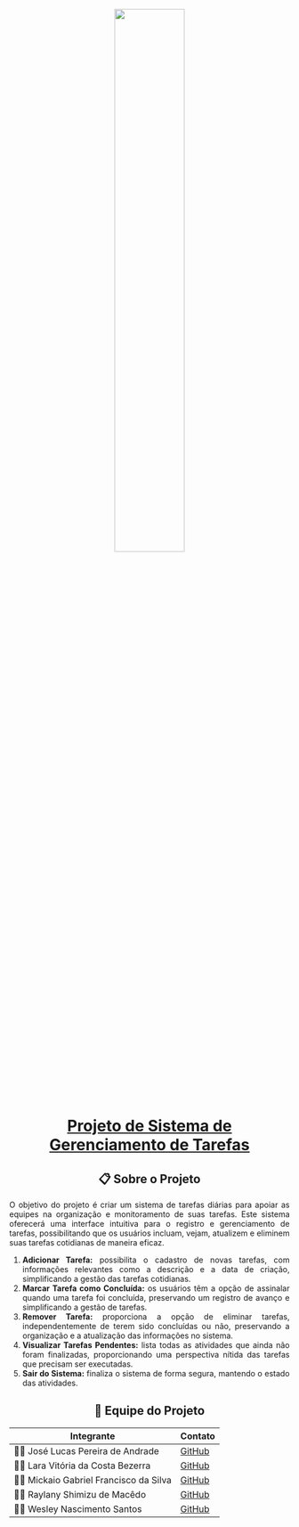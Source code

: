 <p align="center">
  <img src="https://i.imgur.com/HuVsWVG.png" style="width: 50%; max-width: 100%; height: auto;">
</p>


<div align="center">
  <h1>
    <a href="https://github.com/Jose1Lucas/project-03">Projeto de Sistema de Gerenciamento de Tarefas</a>
  </h1>
</div>

<div align="center">
  <h2>📋 Sobre o Projeto</h2>
</div>
<p align="justify">
O objetivo do projeto é criar um sistema de tarefas diárias para apoiar as equipes na organização e monitoramento de suas tarefas. Este sistema oferecerá uma interface intuitiva para o registro e gerenciamento de tarefas, possibilitando que os usuários incluam, vejam, atualizem e eliminem suas tarefas cotidianas de maneira eficaz.
</p>

<div align="justify">
  <ol>
    <li><b>Adicionar Tarefa:</b> possibilita o cadastro de novas tarefas, com informações relevantes como a descrição e a data de criação, simplificando a gestão das tarefas cotidianas.</li>
    <li><b>Marcar Tarefa como Concluída:</b> os usuários têm a opção de assinalar quando uma tarefa foi concluída, preservando um registro de avanço e simplificando a gestão de tarefas.</li>
    <li><b>Remover Tarefa:</b> proporciona a opção de eliminar tarefas, independentemente de terem sido concluídas ou não, preservando a organização e a atualização das informações no sistema.</li>
    <li><b>Visualizar Tarefas Pendentes:</b> lista todas as atividades que ainda não foram finalizadas, proporcionando uma perspectiva nítida das tarefas que precisam ser executadas.</li>
    <li><b>Sair do Sistema:</b> finaliza o sistema de forma segura, mantendo o estado das atividades.</li>
  </ol>
</div>

<div align="center">
  <h2>👥 Equipe do Projeto</h2>

| Integrante | Contato |
|------------|---------|
| 🧑‍💻 José Lucas Pereira de Andrade | [GitHub](https://github.com/Jose1Lucas) |
| 👩‍💻 Lara Vitória da Costa Bezerra | [GitHub](https://github.com/usuario2) |
| 🧑‍🔧 Mickaio Gabriel Francisco da Silva | [GitHub](https://github.com/kaiogabs) |
| 👩‍💼 Raylany Shimizu de Macêdo | [GitHub](https://github.com/usuario4) |
| 🧑‍💼 Wesley Nascimento Santos | [GitHub](https://github.com/usuario5) |
</div>

